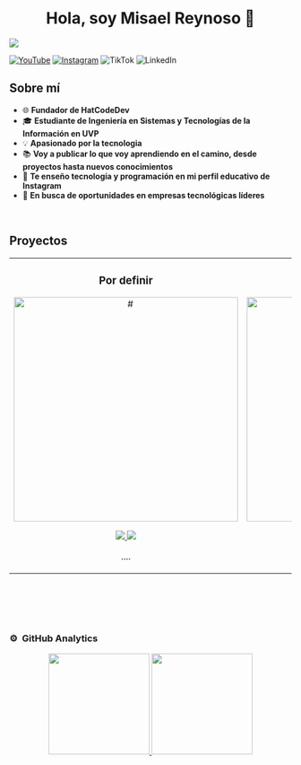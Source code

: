 <div align="center">
<h1 align="center">Hola, soy Misael Reynoso 👋</h1>
</div>
<img src="https://i.imgur.com/A6UcjV3.jpeg">

[![YouTube](https://img.shields.io/badge/YouTube-Subscribe-red?style=social&logo=youtube)](https://youtube.com/@hatcode?si=fwkC25pSr4eCmth5)
[![Instagram](https://img.shields.io/badge/follow-%40hatcode.dev-blue?style=social&logo=instagram)](https://www.instagram.com/hatcode.dev)
![TikTok](https://img.shields.io/badge/follow-%40hatcode.dev-blue?style=social&logo=tiktok)
![LinkedIn](https://img.shields.io/badge/connect-%40hatcode.dev-blue?style=social&logo=linkedin)





## Sobre mí

- 🌐 **Fundador de HatCodeDev**
- 🎓 **Estudiante de Ingeniería en Sistemas y Tecnologías de la Información en UVP**
- 💡 **Apasionado por la tecnologia**
- 📚 **Voy a publicar lo que voy aprendiendo en el camino, desde proyectos hasta nuevos conocimientos**
- 📲 **Te enseño tecnología y programación en mi perfil educativo de Instagram**
- 🚀 **En busca de oportunidades en empresas tecnológicas líderes**
<br>


## Proyectos
<table>
<tr>
<td width="50%">
<h3 align="center">Por definir</h3>
<div align="center">
<a href="#" target="_blank"><img src="#" width="400" alt="#"></a>
<p>
<a href="#" target="_blank">
<img src="https://img.shields.io/badge/CÓDIGO-ff9?style=for-the-badge&logo=github&logoColor=black">
</a>
<a href="#" target="_blank">
<img src="https://img.shields.io/badge/-Youtube-green?style=for-the-badge&color=fbfc40">
</a>
</p>
<p>....</p>
</div>
                                                                                      
</td>

<td width="50%">
<h3 align="center">Por definir</h3>
<div align="center">
<a href="#" target="_blank"><img src="#" width="400" alt="#"></a>
<p>
<a href="#" target="_blank">
<img src="https://img.shields.io/badge/CÓDIGO-ff9?style=for-the-badge&logo=github&logoColor=black">
</a>
<a href="#" target="_blank">
<img src="https://img.shields.io/badge/-Youtube-green?style=for-the-badge&color=fbfc40">
</a>
</p>
<p>....</p>
</div>
                                                                                      
</td>
                                                           
</table>                                                                                 
</div>
<br>

<table>
<tr>
                                                                                      
</table>                                                                                 
</div>
<br>

### ⚙️ &nbsp;GitHub Analytics

<p align="center">
<a href="https://github.com/HatCodeDev">
  <img height="180em" src="https://github-readme-stats-eight-theta.vercel.app/api?username=HatCodeDev&show_icons=true&theme=algolia&include_all_commits=true&count_private=true"/>
  <img height="180em" src="https://github-readme-stats-eight-theta.vercel.app/api/top-langs/?username=HatCodeDev&layout=compact&langs_count=8&theme=algolia"/>
</a>
</p>
